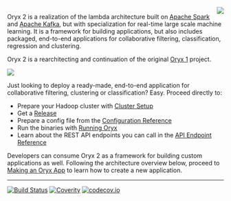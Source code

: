 <img align="right" src="http://oryxproject.github.io/oryx/img/OryxLogoMedium.png" />

Oryx 2 is a realization of the lambda architecture built on [Apache Spark](http://spark.apache.org) 
and [Apache Kafka](http://kafka.apache.org), but with specialization for real-time large scale machine 
learning. It is a framework for building applications, but also includes packaged, end-to-end 
applications for collaborative filtering, classification, regression and clustering.

Oryx 2 is a rearchitecting and continuation of the original [Oryx 1](http://github.com/cloudera/oryx) project. 

<img src="http://oryxproject.github.io/oryx/img/Architecture.png"/>

Just looking to deploy a ready-made, end-to-end application for collaborative filtering, clustering or classification? Easy.
Proceed directly to:

- Prepare your Hadoop cluster with [Cluster Setup](http://oryxproject.github.io/oryx/docs/index.html#Cluster_Setup)
- Get a [Release](https://github.com/OryxProject/oryx/releases)
- Prepare a config file from the [Configuration Reference](http://oryxproject.github.io/oryx/docs/index.html#Configuration)
- Run the binaries with [Running Oryx](http://oryxproject.github.io/oryx/docs/index.html#Running)
- Learn about the REST API endpoints you can call in the [API Endpoint Reference](http://oryxproject.github.io/oryx/docs/index.html#API_Endpoint_Reference)

Developers can consume Oryx 2 as a framework for building custom applications as well. 
Following the architecture overview below, proceed to 
[Making an Oryx App](http://oryxproject.github.io/oryx/docs/index.html#Making_an_Oryx_App) 
to learn how to create a new application.

------

[![Build Status](https://travis-ci.org/OryxProject/oryx.png?branch=master)](https://travis-ci.org/OryxProject/oryx)
[![Coverity](https://scan.coverity.com/projects/2697/badge.svg)](https://scan.coverity.com/projects/2697)
[![codecov.io](https://codecov.io/github/OryxProject/oryx/coverage.svg?branch=master)](https://codecov.io/github/OryxProject/oryx?branch=master)
